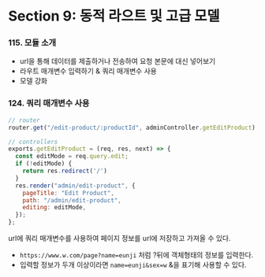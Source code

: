 # Section 9: 동적 라으트 및 고급 모델

### 115. 모듈 소개
- url을 통해 데이터를 제출하거나 전송하여 요청 본문에 대신 넣어보기
- 라우트 매개변수 입력하기 & 쿼리 매개변수 사용
- 모델 강화

### 124. 쿼리 매개변수 사용

```js
// router
router.get("/edit-product/:productId", adminController.getEditProduct);

// controllers
exports.getEditProduct = (req, res, next) => {
  const editMode = req.query.edit;
  if (!editMode) {
    return res.redirect('/')
  }
  res.render("admin/edit-product", {
    pageTitle: "Edit Product",
    path: "/admin/edit-product",
    editing: editMode,
  });
};

```
url에 쿼리 매개변수를 사용하여 페이지 정보를 url에 저장하고 가져올 수 있다.
- `https://www.w.com/page?name=eunji` 처럼 ?뒤에 객체형태의 정보를 입력한다.
- 입력할 정보가 두개 이상이라면 `name=eunji&sex=w` &을 표기해 사용할 수 있다.